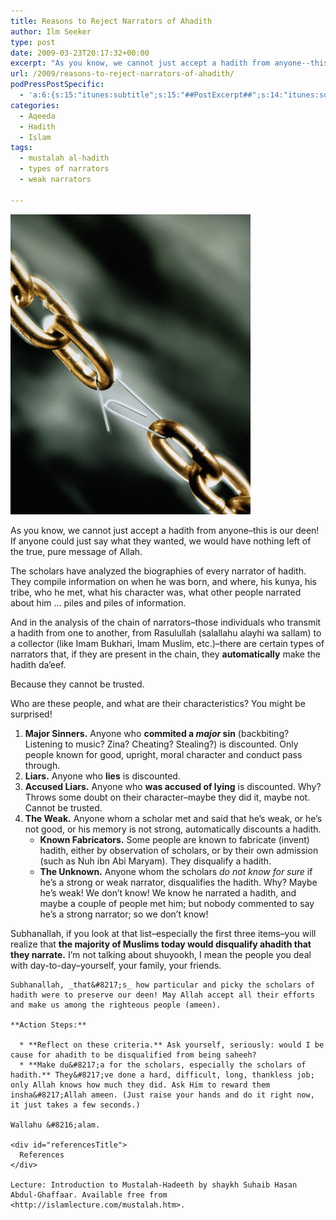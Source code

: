 ```yaml
---
title: Reasons to Reject Narrators of Ahadith
author: Ilm Seeker
type: post
date: 2009-03-23T20:17:32+00:00
excerpt: "As you know, we cannot just accept a hadith from anyone--this is our deen! In the analysis of types of narrators, there are certain types of narrators that, if they are present in the chain, they automatically make the hadith da'eef. You might be surprised to find that you have some of those characteristics!"
url: /2009/reasons-to-reject-narrators-of-ahadith/
podPressPostSpecific:
  - 'a:6:{s:15:"itunes:subtitle";s:15:"##PostExcerpt##";s:14:"itunes:summary";s:15:"##PostExcerpt##";s:15:"itunes:keywords";s:17:"##WordPressCats##";s:13:"itunes:author";s:10:"##Global##";s:15:"itunes:explicit";s:2:"No";s:12:"itunes:block";s:2:"No";}'
categories:
  - Aqeeda
  - Hadith
  - Islam
tags:
  - mustalah al-hadith
  - types of narrators
  - weak narrators

---
```

<img src="/wp-content/uploads/weakchain.jpg" alt="weakchain" title="weakchain" class="alignnone size-full wp-image-890" />

As you know, we cannot just accept a hadith from anyone&#8211;this is our deen! If anyone could just say what they wanted, we would have nothing left of the true, pure message of Allah.

The scholars have analyzed the biographies of every narrator of hadith. They compile information on when he was born, and where, his kunya, his tribe, who he met, what his character was, what other people narrated about him &#8230; piles and piles of information. 

And in the analysis of the chain of narrators&#8211;those individuals who transmit a hadith from one to another, from Rasulullah (salallahu alayhi wa sallam) to a collector (like Imam Bukhari, Imam Muslim, etc.)&#8211;there are certain types of narrators that, if they are present in the chain, they **automatically** make the hadith da&#8217;eef.

Because they cannot be trusted.

Who are these people, and what are their characteristics? You might be surprised!

  1. **Major Sinners.** Anyone who **commited a _major_ sin** (backbiting? Listening to music? Zina? Cheating? Stealing?) is discounted. Only people known for good, upright, moral character and conduct pass through.
  2. **Liars.** Anyone who **lies** is discounted.
  3. **Accused Liars.** Anyone who **was accused of lying** is discounted. Why? Throws some doubt on their character&#8211;maybe they did it, maybe not. Cannot be trusted.
  4. **The Weak.** Anyone whom a scholar met and said that he&#8217;s weak, or he&#8217;s not good, or his memory is not strong, automatically discounts a hadith. 
      * **Known Fabricators.** Some people are known to fabricate (invent) hadith, either by observation of scholars, or by their own admission (such as Nuh ibn Abi Maryam). They disqualify a hadith.
      * **The Unknown.** Anyone whom the scholars _do not know for sure_ if he&#8217;s a strong or weak narrator, disqualifies the hadith. Why? Maybe he&#8217;s weak! We don&#8217;t know! We know he narrated a hadith, and maybe a couple of people met him; but nobody commented to say he&#8217;s a strong narrator; so we don&#8217;t know!</ol> 
    Subhanallah, if you look at that list&#8211;especially the first three items&#8211;you will realize that **the majority of Muslims today would disqualify ahadith that they narrate.** I&#8217;m not talking about shuyookh, I mean the people you deal with day-to-day&#8211;yourself, your family, your friends.
    
    Subhanallah, _that&#8217;s_ how particular and picky the scholars of hadith were to preserve our deen! May Allah accept all their efforts and make us among the righteous people (ameen).
    
    **Action Steps:**
    
      * **Reflect on these criteria.** Ask yourself, seriously: would I be cause for ahadith to be disqualified from being saheeh?
      * **Make du&#8217;a for the scholars, especially the scholars of hadith.** They&#8217;ve done a hard, difficult, long, thankless job; only Allah knows how much they did. Ask Him to reward them insha&#8217;Allah ameen. (Just raise your hands and do it right now, it just takes a few seconds.)
    
    Wallahu &#8216;alam.
    
    <div id="referencesTitle">
      References
    </div>
    
    Lecture: Introduction to Mustalah-Hadeeth by shaykh Suhaib Hasan Abdul-Ghaffaar. Available free from <http://islamlecture.com/mustalah.htm>.